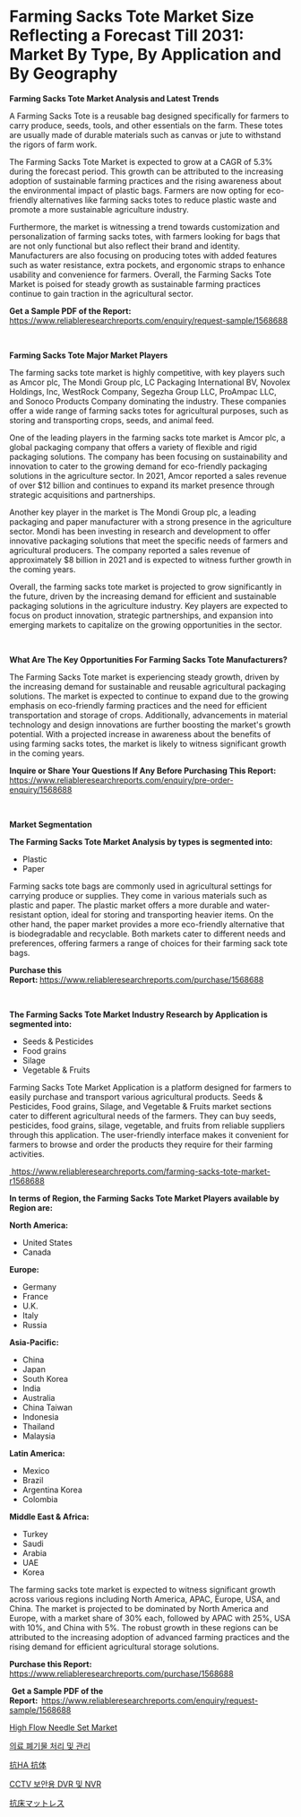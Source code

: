 <p><h1>Farming Sacks Tote Market Size Reflecting a Forecast Till 2031: Market By Type, By Application and By Geography</h1></p><p><strong>Farming Sacks Tote Market Analysis and Latest Trends</strong></p>
<p><p>A Farming Sacks Tote is a reusable bag designed specifically for farmers to carry produce, seeds, tools, and other essentials on the farm. These totes are usually made of durable materials such as canvas or jute to withstand the rigors of farm work.</p><p>The Farming Sacks Tote Market is expected to grow at a CAGR of 5.3% during the forecast period. This growth can be attributed to the increasing adoption of sustainable farming practices and the rising awareness about the environmental impact of plastic bags. Farmers are now opting for eco-friendly alternatives like farming sacks totes to reduce plastic waste and promote a more sustainable agriculture industry.</p><p>Furthermore, the market is witnessing a trend towards customization and personalization of farming sacks totes, with farmers looking for bags that are not only functional but also reflect their brand and identity. Manufacturers are also focusing on producing totes with added features such as water resistance, extra pockets, and ergonomic straps to enhance usability and convenience for farmers. Overall, the Farming Sacks Tote Market is poised for steady growth as sustainable farming practices continue to gain traction in the agricultural sector.</p></p>
<p><strong>Get a Sample PDF of the Report:&nbsp;</strong> <a href="https://www.reliableresearchreports.com/enquiry/request-sample/1568688">https://www.reliableresearchreports.com/enquiry/request-sample/1568688</a></p>
<p>&nbsp;</p>
<p><strong>Farming Sacks Tote Major Market Players</strong></p>
<p><p>The farming sacks tote market is highly competitive, with key players such as Amcor plc, The Mondi Group plc, LC Packaging International BV, Novolex Holdings, Inc, WestRock Company, Segezha Group LLC, ProAmpac LLC, and Sonoco Products Company dominating the industry. These companies offer a wide range of farming sacks totes for agricultural purposes, such as storing and transporting crops, seeds, and animal feed.</p><p>One of the leading players in the farming sacks tote market is Amcor plc, a global packaging company that offers a variety of flexible and rigid packaging solutions. The company has been focusing on sustainability and innovation to cater to the growing demand for eco-friendly packaging solutions in the agriculture sector. In 2021, Amcor reported a sales revenue of over $12 billion and continues to expand its market presence through strategic acquisitions and partnerships.</p><p>Another key player in the market is The Mondi Group plc, a leading packaging and paper manufacturer with a strong presence in the agriculture sector. Mondi has been investing in research and development to offer innovative packaging solutions that meet the specific needs of farmers and agricultural producers. The company reported a sales revenue of approximately $8 billion in 2021 and is expected to witness further growth in the coming years.</p><p>Overall, the farming sacks tote market is projected to grow significantly in the future, driven by the increasing demand for efficient and sustainable packaging solutions in the agriculture industry. Key players are expected to focus on product innovation, strategic partnerships, and expansion into emerging markets to capitalize on the growing opportunities in the sector.</p></p>
<p>&nbsp;</p>
<p><strong>What Are The Key Opportunities For Farming Sacks Tote Manufacturers?</strong></p>
<p><p>The Farming Sacks Tote market is experiencing steady growth, driven by the increasing demand for sustainable and reusable agricultural packaging solutions. The market is expected to continue to expand due to the growing emphasis on eco-friendly farming practices and the need for efficient transportation and storage of crops. Additionally, advancements in material technology and design innovations are further boosting the market's growth potential. With a projected increase in awareness about the benefits of using farming sacks totes, the market is likely to witness significant growth in the coming years.</p></p>
<p><strong>Inquire or Share Your Questions If Any Before Purchasing This Report:</strong> <a href="https://www.reliableresearchreports.com/enquiry/pre-order-enquiry/1568688">https://www.reliableresearchreports.com/enquiry/pre-order-enquiry/1568688</a></p>
<p>&nbsp;</p>
<p><strong>Market Segmentation</strong></p>
<p><strong>The Farming Sacks Tote Market Analysis by types is segmented into:</strong></p>
<p><ul><li>Plastic</li><li>Paper</li></ul></p>
<p><p>Farming sacks tote bags are commonly used in agricultural settings for carrying produce or supplies. They come in various materials such as plastic and paper. The plastic market offers a more durable and water-resistant option, ideal for storing and transporting heavier items. On the other hand, the paper market provides a more eco-friendly alternative that is biodegradable and recyclable. Both markets cater to different needs and preferences, offering farmers a range of choices for their farming sack tote bags.</p></p>
<p><strong>Purchase this Report:&nbsp;</strong><a href="https://www.reliableresearchreports.com/purchase/1568688">https://www.reliableresearchreports.com/purchase/1568688</a></p>
<p>&nbsp;</p>
<p><strong>The Farming Sacks Tote Market Industry Research by Application is segmented into:</strong></p>
<p><ul><li>Seeds & Pesticides</li><li>Food grains</li><li>Silage</li><li>Vegetable & Fruits</li></ul></p>
<p><p>Farming Sacks Tote Market Application is a platform designed for farmers to easily purchase and transport various agricultural products. Seeds & Pesticides, Food grains, Silage, and Vegetable & Fruits market sections cater to different agricultural needs of the farmers. They can buy seeds, pesticides, food grains, silage, vegetable, and fruits from reliable suppliers through this application. The user-friendly interface makes it convenient for farmers to browse and order the products they require for their farming activities.</p></p>
<p><a href="https://www.reliableresearchreports.com/farming-sacks-tote-market-r1568688">&nbsp;https://www.reliableresearchreports.com/farming-sacks-tote-market-r1568688</a></p>
<p><strong>In terms of Region, the Farming Sacks Tote Market Players available by Region are:</strong></p>
<p>
    <p> <strong> North America: </strong>
        <ul>
            <li>United States</li>
            <li>Canada</li>
        </ul>
        </p> 
    <p> <strong> Europe: </strong>
        <ul>
            <li>Germany</li>
            <li>France</li>
            <li>U.K.</li>
            <li>Italy</li>
            <li>Russia</li>
        </ul>
        </p> 
    <p> <strong> Asia-Pacific: </strong>
        <ul>
            <li>China</li>
            <li>Japan</li>
            <li>South Korea</li>
            <li>India</li>
            <li>Australia</li>
            <li>China Taiwan</li>
            <li>Indonesia</li>
            <li>Thailand</li>
            <li>Malaysia</li>
        </ul>
        </p> 
    <p> <strong> Latin America: </strong>
        <ul>
            <li>Mexico</li>
            <li>Brazil</li>
            <li>Argentina Korea</li>
            <li>Colombia</li>
        </ul>
        </p> 
    <p> <strong> Middle East & Africa: </strong>
        <ul>
            <li>Turkey</li>
            <li>Saudi</li>
            <li>Arabia</li>
            <li>UAE</li>
            <li>Korea</li>
        </ul>
    </p>
    </p>
<p><p>The farming sacks tote market is expected to witness significant growth across various regions including North America, APAC, Europe, USA, and China. The market is projected to be dominated by North America and Europe, with a market share of 30% each, followed by APAC with 25%, USA with 10%, and China with 5%. The robust growth in these regions can be attributed to the increasing adoption of advanced farming practices and the rising demand for efficient agricultural storage solutions.</p></p>
<p><strong>Purchase this Report: </strong><a href="https://www.reliableresearchreports.com/purchase/1568688">https://www.reliableresearchreports.com/purchase/1568688</a></p>
<p>&nbsp;<strong>Get a Sample PDF of the Report:&nbsp;&nbsp;</strong><a href="https://www.reliableresearchreports.com/enquiry/request-sample/1568688">https://www.reliableresearchreports.com/enquiry/request-sample/1568688</a></p>
<p><strong></strong></p>
<p><p><a href="https://github.com/edytherolanlouisejk1miz0wig/Market-Research-Report-List-2/blob/main/high-flow-needle-set-market.md">High Flow Needle Set Market</a></p><p><a href="https://github.com/rick7624/Market-Research-Report-List-1/blob/main/1582971103040.md">의료 폐기물 처리 및 관리</a></p><p><a href="https://github.com/WhitneyMurphy1982/Market-Research-Report-List-1/blob/main/4832103108351.md">抗HA 抗体</a></p><p><a href="https://medium.com/@rowedrowe/cctv-%EA%B0%90%EC%8B%9C-%EC%8B%9C%EC%9E%A5%EC%97%90%EC%84%9C-%EC%82%AC%EC%9A%A9%EB%90%98%EB%8A%94-dvr-%EB%B0%8F-nvr%EC%9D%98-%EC%8B%9C%EC%9E%A5-%EB%8F%99%ED%96%A5-%EC%84%B1%EC%9E%A5-%EB%B0%8F-2024%EB%85%84%EB%B6%80%ED%84%B0-2031%EB%85%84%EA%B9%8C%EC%A7%80%EC%9D%98-%EC%98%88%EC%83%81%EC%9D%84-%ED%8F%AC%ED%95%A8%ED%95%9C-%EC%8B%9C%EC%9E%A5-%EB%8F%99%ED%96%A5-%E5%B8%82%E5%A0%B4%E5%8B%95%E5%90%91-%E6%88%90%E9%95%B7-2024%E5%B9%B4%E8%87%B32031%E5%B9%B4%E7%9A%84%E9%A0%90%E6%B8%AC-678d294cae14">CCTV 보안용 DVR 및 NVR</a></p><p><a href="https://github.com/AylinBeier/Market-Research-Report-List-1/blob/main/1363872108350.md">抗床マットレス</a></p></p>